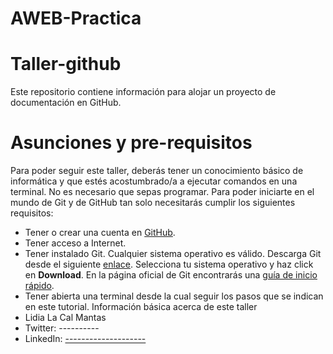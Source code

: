 # AWEB-Practica
# Taller-github
Este repositorio contiene información para alojar un proyecto de documentación en GitHub.
# Asunciones y pre-requisitos
Para poder seguir este taller, deberás tener un conocimiento básico de informática y que estés acostumbrado/a a ejecutar comandos en
una terminal. No es necesario que sepas programar. Para poder iniciarte en el mundo de Git y de GitHub tan solo necesitarás cumplir los
siguientes requisitos:
- Tener o crear una cuenta en [GitHub](https://github.com/join).
- Tener acceso a Internet.
- Tener instalado Git. Cualquier sistema operativo es válido. Descarga Git desde el siguiente [enlace](https://git-scm.com/downloads). Selecciona tu sistema
operativo y haz click en **Download**. En la página oficial de Git encontrarás una [guía de inicio rápido](https://git-scm.com/docs).
- Tener abierta una terminal desde la cual seguir los pasos que se indican en este tutorial.
Información básica acerca de este taller
- Lidia La Cal Mantas
- Twitter: ----------
- LinkedIn: [--------------------](https://)
